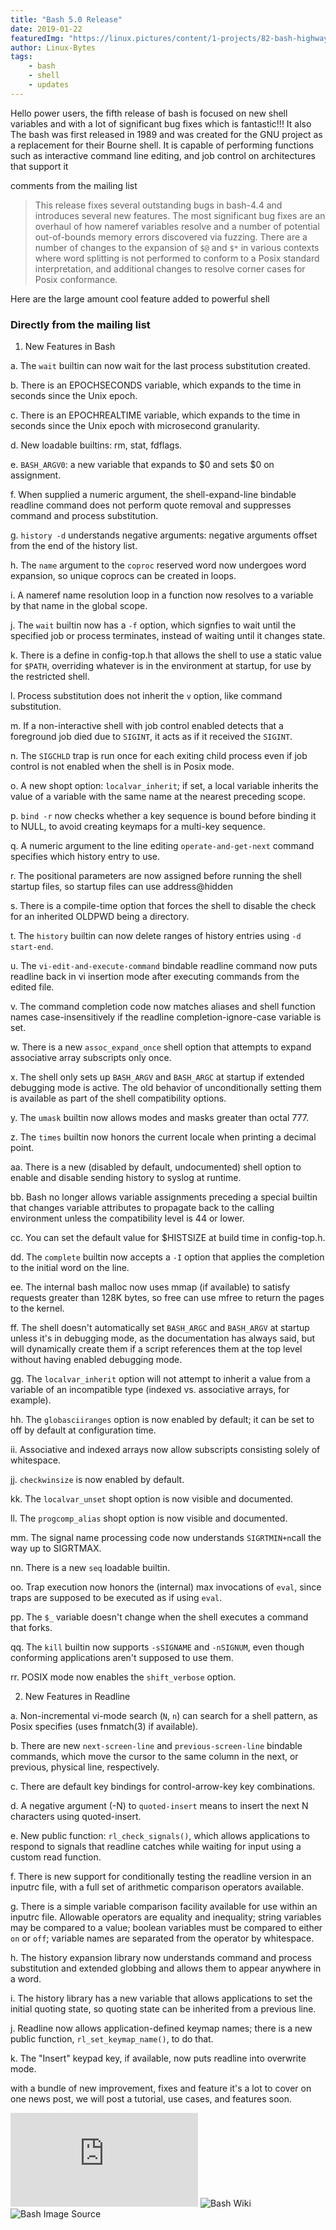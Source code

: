 ```yaml
---
title: "Bash 5.0 Release"
date: 2019-01-22
featuredImg: "https://linux.pictures/content/1-projects/82-bash-highway-to-shell-jpg/bash-highway-to-shell.jpg"
author: Linux-Bytes
tags:
    - bash
    - shell
    - updates
---
```



Hello power users, the fifth release of bash is focused on new shell variables and with a lot of significant bug fixes which is fantastic!!! It also  The bash was first released in 1989 and was created for the GNU project as a replacement for their Bourne shell. It is capable of performing functions such as interactive command line editing, and job control on architectures that support it

comments from the mailing list

> This release fixes several outstanding bugs in bash-4.4 and introduces several new features. The most significant bug fixes are an overhaul of how nameref variables resolve and a number of potential out-of-bounds memory errors discovered via fuzzing. There are a number of changes to the expansion of `$@` and `$*` in various contexts where word splitting is not performed to conform to a Posix standard interpretation, and additional changes to resolve corner cases for Posix conformance.


Here are the large amount cool feature added to powerful shell

### Directly from the mailing list

1.  New Features in Bash

a. The `wait` builtin can now wait for the last process substitution created.

b. There is an EPOCHSECONDS variable, which expands to the time in seconds
   since the Unix epoch.

c. There is an EPOCHREALTIME variable, which expands to the time in seconds
   since the Unix epoch with microsecond granularity.

d. New loadable builtins: rm, stat, fdflags.

e. `BASH_ARGV0`: a new variable that expands to $0 and sets $0 on assignment.

f. When supplied a numeric argument, the shell-expand-line bindable readline
   command does not perform quote removal and suppresses command and process
   substitution.

g. `history -d` understands negative arguments: negative arguments offset from
   the end of the history list.

h. The `name` argument to the `coproc` reserved word now undergoes word
   expansion, so unique coprocs can be created in loops.

i. A nameref name resolution loop in a function now resolves to a variable by
   that name in the global scope.

j. The `wait` builtin now has a `-f` option, which signfies to wait until the
   specified job or process terminates, instead of waiting until it changes
   state.

k. There is a define in config-top.h that allows the shell to use a static
   value for `$PATH`, overriding whatever is in the environment at startup, for
   use by the restricted shell.

l. Process substitution does not inherit the `v` option, like command
   substitution.

m. If a non-interactive shell with job control enabled detects that a foreground
   job died due to `SIGINT`, it acts as if it received the `SIGINT`.

n. The `SIGCHLD` trap is run once for each exiting child process even if job
   control is not enabled when the shell is in Posix mode.

o. A new shopt option: `localvar_inherit`; if set, a local variable inherits the
   value of a variable with the same name at the nearest preceding scope.

p. `bind -r` now checks whether a key sequence is bound before binding it to
   NULL, to avoid creating keymaps for a multi-key sequence.

q. A numeric argument to the line editing `operate-and-get-next` command
   specifies which history entry to use.

r. The positional parameters are now assigned before running the shell startup
   files, so startup files can use address@hidden

s. There is a compile-time option that forces the shell to disable the check
   for an inherited OLDPWD being a directory.

t. The `history` builtin can now delete ranges of history entries using
   `-d start-end`.

u. The `vi-edit-and-execute-command` bindable readline command now puts readline
   back in vi insertion mode after executing commands from the edited file.

v. The command completion code now matches aliases and shell function names
   case-insensitively if the readline completion-ignore-case variable is set.

w. There is a new `assoc_expand_once` shell option that attempts to expand
   associative array subscripts only once.

x. The shell only sets up `BASH_ARGV` and `BASH_ARGC` at startup if extended
   debugging mode is active. The old behavior of unconditionally setting them
   is available as part of the shell compatibility options.

y. The `umask` builtin now allows modes and masks greater than octal 777.

z. The `times` builtin now honors the current locale when printing a decimal
   point.

aa. There is a new (disabled by default, undocumented) shell option to enable and disable sending history to syslog at runtime.

bb. Bash no longer allows variable assignments preceding a special builtin that changes variable attributes to propagate back to the calling environment unless the compatibility level is 44 or lower.

cc. You can set the default value for $HISTSIZE at build time in config-top.h.

dd. The `complete` builtin now accepts a `-I` option that applies the completion to the initial word on the line.

ee.  The internal bash malloc now uses mmap (if available) to satisfy requests greater than 128K bytes, so free can use mfree to return the pages to the kernel.

ff. The shell doesn't automatically set `BASH_ARGC` and `BASH_ARGV` at startup unless it's in debugging mode, as the documentation has always said, but will dynamically create them if a script references them at the top level without having enabled debugging mode.

gg. The `localvar_inherit` option will not attempt to inherit a value from a variable of an incompatible type (indexed vs. associative arrays, for example).

hh. The `globasciiranges` option is now enabled by default; it can be set to off by default at configuration time.

ii. Associative and indexed arrays now allow subscripts consisting solely of whitespace.

jj. `checkwinsize` is now enabled by default.

kk. The `localvar_unset` shopt option is now visible and documented.

ll. The `progcomp_alias` shopt option is now visible and documented.

mm. The signal name processing code now understands `SIGRTMIN+n`call the way up to SIGRTMAX.

nn. There is a new `seq` loadable builtin.

oo. Trap execution now honors the (internal) max invocations of `eval`, since traps are supposed to be executed as if using `eval`.

pp. The `$_` variable doesn't change when the shell executes a command that forks.

qq. The `kill` builtin now supports `-sSIGNAME` and `-nSIGNUM`, even though conforming applications aren't supposed to use them.

rr. POSIX mode now enables the `shift_verbose` option.

2.  New Features in Readline

a. Non-incremental vi-mode search (`N`, `n`) can search for a shell pattern, as
   Posix specifies (uses fnmatch(3) if available).

b. There are new `next-screen-line` and `previous-screen-line` bindable commands, which move the cursor to the same column in the next, or previous, physical line, respectively.

c. There are default key bindings for control-arrow-key key combinations.

d. A negative argument (-N) to `quoted-insert`  means to insert the next N characters using quoted-insert.

e. New public function: `rl_check_signals()`, which allows applications to respond to signals that readline catches while waiting for input using a custom read function.

f. There is new support for conditionally testing the readline version in an inputrc file, with a full set of arithmetic comparison operators available.

g. There is a simple variable comparison facility available for use within an inputrc file. Allowable operators are equality and inequality; string variables may be compared to a value; boolean variables must be compared to either `on` or `off`; variable names are separated from the operator by whitespace.

h. The history expansion library now understands command and process substitution and extended globbing and allows them to appear anywhere in a word.

i. The history library has a new variable that allows applications to set the initial quoting state, so quoting state can be inherited from a previous line.

j. Readline now allows application-defined keymap names; there is a new public function, `rl_set_keymap_name()`, to do that.

k. The "Insert" keypad key, if available, now puts readline into overwrite mode.


with a bundle of new improvement, fixes and feature it's a lot to cover on one news post, we will post a tutorial, use cases, and features soon.



![Bash mailing source](https://lists.gnu.org/archive/html/bug-bash/2019-01/msg00063.html)
![Bash Wiki](https://en.wikipedia.org/wiki/Bash_(Unix_shell))
![Bash Image Source](https://linux.pictures/)

